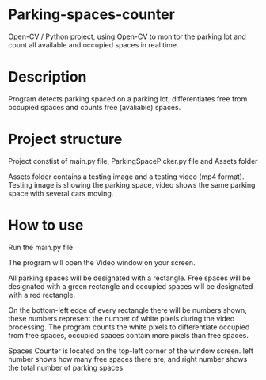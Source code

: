 # Parking-spaces-counter

Open-CV / Python project, using Open-CV to monitor the parking lot and count all available and occupied spaces in real time. 

# Description
Program detects parking spaced on a parking lot, differentiates free from occupied spaces and counts free (avaliable) spaces.  

# Project structure
Project constist of main.py file, ParkingSpacePicker.py file and Assets folder

Assets folder contains a testing image and a testing video (mp4 format). Testing image is showing the parking space, video shows the same parking space with several cars moving.

# How to use
Run the main.py file

The program will open the Video window on your screen. 

All parking spaces will be designated with a rectangle. Free spaces will be designated with a green rectangle and occupied spaces will be designated with a red rectangle. 

On the bottom-left edge of every rectangle there will be numbers shown, these numbers represent the number of white pixels during the video processing. The program counts the white pixels to differentiate occupied from free spaces, occupied spaces contain more pixels than free spaces. 

Spaces Counter is located on the top-left corner of the window screen. 
left number shows how many free spaces there are, and right number shows the total number of parking spaces.
